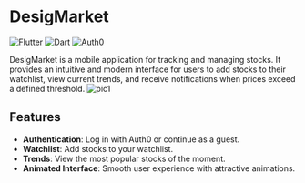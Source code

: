 # DesigMarket

[![Flutter](https://img.shields.io/badge/Flutter-3.22-02569B?logo=flutter)](https://flutter.dev/)
[![Dart](https://img.shields.io/badge/Dart-3.4-0175C2?logo=dart)](https://dart.dev/)
[![Auth0](https://img.shields.io/badge/Auth0-Authentication-orange?logo=auth0)](https://auth0.com/)

DesigMarket is a mobile application for tracking and managing stocks. It provides an intuitive and modern interface for users to add stocks to their watchlist, view current trends, and receive notifications when prices exceed a defined threshold.
![pic1](https://github.com/dasafodev/designmarket/assets/47871820/1f392142-c13c-4a43-8d64-2568d59f8513)



## Features

- **Authentication**: Log in with Auth0 or continue as a guest.
- **Watchlist**: Add stocks to your watchlist.
- **Trends**: View the most popular stocks of the moment.
- **Animated Interface**: Smooth user experience with attractive animations.

